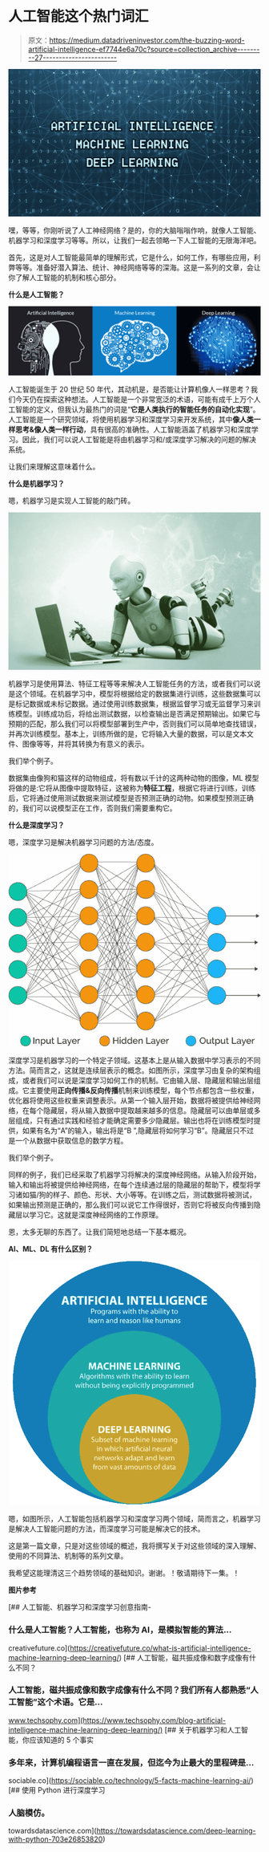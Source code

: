 # 人工智能这个热门词汇

> 原文：<https://medium.datadriveninvestor.com/the-buzzing-word-artificial-intelligence-ef7744e6a70c?source=collection_archive---------27----------------------->

![](img/f7d084c4c2676dfb309e35c00e94328e.png)

嘿，等等，你刚听说了人工神经网络？是的，你的大脑嗡嗡作响，就像人工智能、机器学习和深度学习等等。所以，让我们一起去领略一下人工智能的无限海洋吧。

首先，这是对人工智能最简单的理解形式，它是什么，如何工作，有哪些应用，利弊等等。准备好潜入算法、统计、神经网络等等的深海。这是一系列的文章，会让你了解人工智能的机制和核心部分。

**什么是人工智能？**

![](img/cbf579a1423204ea2b9b4a6a877d10f3.png)

人工智能诞生于 20 世纪 50 年代，其动机是，是否能让计算机像人一样思考？我们今天仍在探索这种想法。人工智能是一个非常宽泛的术语，可能有成千上万个人工智能的定义，但我认为最热门的词是“**它是人类执行的智能任务的自动化实现**”。人工智能是一个研究领域，将使用机器学习和深度学习来开发系统，其中**像人类一样思考&像人类一样行动**，具有很高的准确性。人工智能涵盖了机器学习和深度学习。因此，我们可以说人工智能是将由机器学习和/或深度学习解决的问题的解决系统。

让我们来理解这意味着什么。

**什么是机器学习？**

嗯，机器学习是实现人工智能的敲门砖。

![](img/2e9f30b4cc3ad70a585045384fe588a3.png)

机器学习是使用算法、特征工程等等来解决人工智能任务的方法，或者我们可以说是这个领域。在机器学习中，模型将根据给定的数据集进行训练，这些数据集可以是标记数据或未标记数据。通过使用训练数据集，根据监督学习或无监督学习来训练模型。训练成功后，将给出测试数据，以检查输出是否满足预期输出。如果它与预期的匹配，那么我们可以将模型部署到生产中，否则我们可以简单地查找错误，并再次训练模型。基本上，训练所做的是，它将输入大量的数据，可以是文本文件、图像等等，并将其转换为有意义的表示。

我们举个例子。

数据集由像狗和猫这样的动物组成，将有数以千计的这两种动物的图像，ML 模型将做的是:它将从图像中提取特征，这被称为**特征工程**，根据它将进行训练，训练后，它将通过使用测试数据来测试模型是否预测正确的动物。如果模型预测正确的，我们可以说模型正在工作，否则我们需要重构它。

**什么是深度学习？**

嗯，深度学习是解决机器学习问题的方法/态度。

![](img/b4fb8b52b7fb16ecb3bd00b8a7874fb8.png)

深度学习是机器学习的一个特定子领域。这基本上是从输入数据中学习表示的不同方法。简而言之，这就是连续层表示的概念。如图所示，深度学习由复杂的架构组成，或者我们可以说是深度学习如何工作的机制。它由输入层、隐藏层和输出层组成。它主要使用**正向传播&反向传播**机制来训练模型，每个节点都包含一些权重，优化器将使用这些权重来调整表示。从第一个输入层开始，数据将被提供给神经网络，在每个隐藏层，将从输入数据中提取越来越多的信息。隐藏层可以由单层或多层组成，只有通过实践和经验才能确定需要多少隐藏层。输出也将在训练模型时提供，如果有名为“A”的输入，输出将是“B ”,隐藏层将如何学习“B”。隐藏层只不过是一个从数据中获取信息的数学方程。

我们举个例子。

同样的例子，我们已经采取了机器学习将解决的深度神经网络。从输入阶段开始，输入和输出将被提供给神经网络，在每个连续通过层的隐藏层的帮助下，模型将学习诸如猫/狗的样子、颜色、形状、大小等等。在训练之后，测试数据将被测试，如果输出预测是正确的，那么我们可以说它工作得很好，否则它将被反向传播到隐藏层以学习它。这就是深度神经网络的工作原理。

恩，太多无聊的东西了。让我们简短地总结一下基本概况。

**AI、ML、DL 有什么区别？**

![](img/1558463d48aa13e98e57c4f7899f2a58.png)

嗯，如图所示，人工智能包括机器学习和深度学习两个领域，简而言之，机器学习是解决人工智能问题的方法，而深度学习可能是解决它的技术。

这是第一篇文章，只是对这些领域的概述，我将撰写关于对这些领域的深入理解、使用的不同算法、机制等的系列文章。

我希望这能理清这三个趋势领域的基础知识。谢谢。！敬请期待下一集。！

**图片参考**

[](https://creativefuture.co/what-is-artificial-intelligence-machine-learning-deep-learning/) [## 人工智能、机器学习和深度学习创意指南-

### 什么是人工智能？人工智能，也称为 AI，是模拟智能的算法…

creativefuture.co](https://creativefuture.co/what-is-artificial-intelligence-machine-learning-deep-learning/) [](https://www.techsophy.com/blog-artificial-intelligence-machine-learning-deep-learning/) [## 人工智能，磁共振成像和数字成像有什么不同？

### 人工智能，磁共振成像和数字成像有什么不同？我们所有人都熟悉“人工智能”这个术语。它是…

www.techsophy.com](https://www.techsophy.com/blog-artificial-intelligence-machine-learning-deep-learning/) [](https://sociable.co/technology/5-facts-machine-learning-ai/) [## 关于机器学习和人工智能，你应该知道的 5 个事实

### 多年来，计算机编程语言一直在发展，但迄今为止最大的里程碑是…

sociable.co](https://sociable.co/technology/5-facts-machine-learning-ai/) [](https://towardsdatascience.com/deep-learning-with-python-703e26853820) [## 使用 Python 进行深度学习

### 人脑模仿。

towardsdatascience.com](https://towardsdatascience.com/deep-learning-with-python-703e26853820)